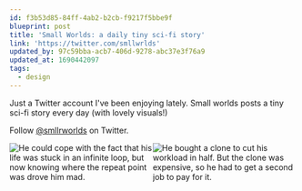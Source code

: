 ```yaml
---
id: f3b53d85-84ff-4ab2-b2cb-f9217f5bbe9f
blueprint: post
title: 'Small Worlds: a daily tiny sci-fi story'
link: 'https://twitter.com/smllwrlds'
updated_by: 97c59bba-acb7-406d-9278-abc37e3f76a9
updated_at: 1690442097
tags:
  - design
---
```

Just a Twitter account I've been enjoying lately. Small worlds posts a tiny sci-fi story every day (with lovely visuals!)

Follow [@smllrworlds](https://twitter.com/smllwrlds) on Twitter.

<p style="display: grid; grid-template-columns: 1fr 1fr; gap: var(--spacing)">
<img alt="He could cope with the fact that his life was stuck in an infinite loop, but now knowing where the repeat point was drove him mad." src="https://sebastiandedeyne.com/assets/smllwrlds-loop.webp">
<img alt="He bought a clone to cut his workload in half. But the clone was expensive, so he had to get a second job to pay for it." src="https://sebastiandedeyne.com/assets/smllwrlds-ai.webp">
</p>